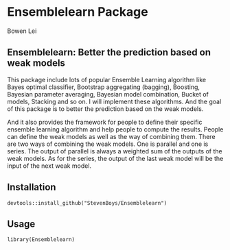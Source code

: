 # Ensemblelearn Package

Bowen Lei

## Ensemblelearn: Better the prediction based on weak models

This package include lots of popular Ensemble Learning algorithm like Bayes optimal classifier, Bootstrap aggregating (bagging), Boosting, Bayesian parameter averaging, Bayesian model combination, Bucket of models, Stacking and so on. I will implement these algorithms. And the goal of this package is to better the prediction based on the weak models. 

And it also provides the framework for people to define their specific ensemble learning algorithm and help people to compute the results. People can define the weak models as well as the way of combining them. There are two ways of combining the weak models. One is parallel and one is series. The output of parallel is always a weighted sum of the outputs of the weak models. As for the series, the output of the last weak model will be the input of the next weak model.

## Installation

```
devtools::install_github("StevenBoys/Ensemblelearn")
```

## Usage

```
library(Ensemblelearn)
```






